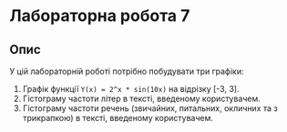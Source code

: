 # Лабораторна робота 7

## Опис

У цій лабораторній роботі потрібно побудувати три графіки:

1.  Графік функції `Y(x) = 2^x * sin(10x)` на відрізку [-3, 3].
2.  Гістограму частоти літер в тексті, введеному користувачем.
3.  Гістограму частоти речень (звичайних, питальних, окличних та з трикрапкою) в тексті, введеному користувачем.